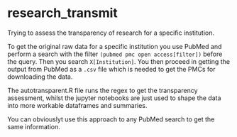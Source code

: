 # research_transmit

Trying to assess the transparency of research for a specific institution.

To get the original raw data for a specific institution you use PubMed and perform a search with the filter `(pubmed pmc open access[filter])` before the query. Then you search `X[Institution]`. You then proceed in getting the output from PubMed as a `.csv` file which is needed to get the PMCs for downloading the data.

The autotransparent.R file runs the regex to get the transparency assessment, whilst the jupyter notebooks are just used to shape the data into more workable dataframes and summaries.

You can obviouslyt use this approach to any PubMed search to get the same information.

 
